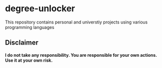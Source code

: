 # degree-unlocker

This repository contains personal and universtiy projects using various programming languages

## Disclaimer
#### I do not take any responsibility. You are responsible for your own actions. Use it at your own risk.</br></h3>
